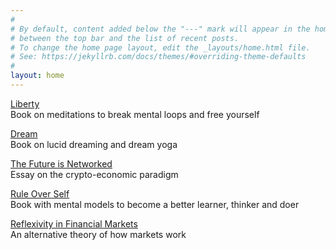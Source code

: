 ```yaml
---
#
# By default, content added below the "---" mark will appear in the home page
# between the top bar and the list of recent posts.
# To change the home page layout, edit the _layouts/home.html file.
# See: https://jekyllrb.com/docs/themes/#overriding-theme-defaults
#
layout: home
---
```


[Liberty](https://link.com.de/liberty)
<br>
Book on meditations to break mental loops and free yourself

[Dream](https://link.com.de/dream)
<br>
Book on lucid dreaming and dream yoga

[The Future is Networked](https://link.com.de/futurenetworked)
<br>
Essay on the crypto-economic paradigm

[Rule Over Self](https://link.com.de/ruleoverself)
<br>
Book with mental models to become a better learner, thinker and doer
<br>

[Reflexivity in Financial Markets](https://link.com.de/reflexivity)
<br>
An alternative theory of how markets work


